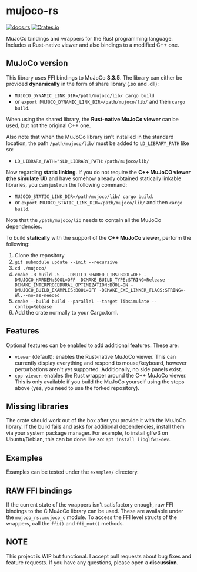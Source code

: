 # mujoco-rs
[![docs.rs](https://img.shields.io/docsrs/mujoco-rs/latest)](https://docs.rs/mujoco-rs)
[![Crates.io](https://img.shields.io/crates/v/mujoco-rs.svg)](https://crates.io/crates/mujoco-rs)


MuJoCo bindings and wrappers for the Rust programming language. Includes a Rust-native viewer and also
bindings to a modified C++ one.

## MuJoCo version
This library uses FFI bindings to MuJoCo **3.3.5**.
The library can either be provided **dynamically** in the form of share library (.so and .dll):
- ``MUJOCO_DYNAMIC_LINK_DIR=/path/mujoco/lib/ cargo build``
- or ``export MUJOCO_DYNAMIC_LINK_DIR=/path/mujoco/lib/`` and then ``cargo build``.

When using the shared library, the **Rust-native MuJoCo viewer** can be used,
but not the original C++ one.

Also note that when the MuJoCo library isn't installed in the standard location,
the path ``/path/mujoco/lib/`` must be added to `LD_LIBRARY_PATH` like so:
- ``LD_LIBRARY_PATH="$LD_LIBRARY_PATH:/path/mujoco/lib/``

Now regarding **static linking**.
If you do not require the **C++ MuJoCO viewer (the simulate UI)** and have
somehow already obtained statically linkable libraries,
you can just run the following command:
- ``MUJOCO_STATIC_LINK_DIR=/path/mujoco/lib/ cargo build``.
- or ``export MUJOCO_STATIC_LINK_DIR=/path/mujoco/lib/`` and then ``cargo build``.

Note that the ``/path/mujoco/lib`` needs to contain all the MuJoCo dependencies.

To build **statically** with the support of the **C++ MuJoCo viewer**,
perform the following:
1. Clone the repository
2. ``git submodule update --init --recursive``
3. ``cd ./mujoco/``
4. ``cmake -B build -S . -DBUILD_SHARED_LIBS:BOOL=OFF -DMUJOCO_HARDEN:BOOL=OFF -DCMAKE_BUILD_TYPE:STRING=Release -DCMAKE_INTERPROCEDURAL_OPTIMIZATION:BOOL=ON -DMUJOCO_BUILD_EXAMPLES:BOOL=OFF -DCMAKE_EXE_LINKER_FLAGS:STRING=-Wl,--no-as-needed``
5. ``cmake --build build --parallel --target libsimulate --config=Release``
6. Add the crate normally to your Cargo.toml.


## Features
Optional features can be enabled to add additional features.
These are:
- ``viewer`` (default): enables the Rust-native MuJoCo viewer. This can currently
                display everything and respond to mouse/keyboard, however perturbations aren't yet supported.
                Additionally, no side panels exist.
- ``cpp-viewer``: enables the Rust wrapper around the C++ MuJoCo viewer. This is only available if you build the MuJoCo yourself using the steps above (yes, you need to use the forked repository).


## Missing libraries
The crate should work out of the box after you provide it with the MuJoCo library. If the build fails and asks
for additional dependencies, install them via your system package manager.
For example, to install glfw3 on Ubuntu/Debian, this can be done like so: ``apt install libglfw3-dev``.


## Examples
Examples can be tested under the ``examples/`` directory.

## RAW FFI bindings
If the current state of the wrappers isn't satisfactory enough, raw FFI bindings to the C MuJoCo
library can be used. These are available under the ``mujoco_rs::mujoco_c`` module.
To access the FFI level structs of the wrappers, call the ``ffi()`` and ``ffi_mut()`` methods.

## NOTE
This project is WIP but functional. I accept pull requests about bug fixes
and feature requests. If you have any questions, please open a **discussion**.
